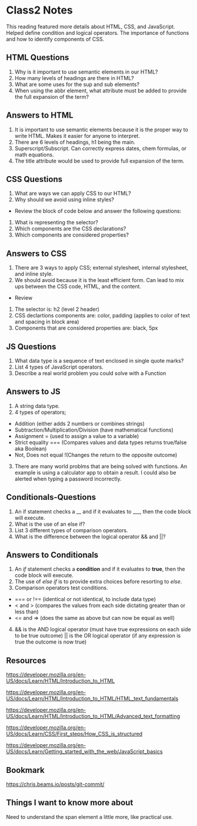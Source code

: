 # Class2 Notes

This reading featured more details about HTML, CSS, and JavaScript. Helped define condition and logical operators. The importance of functions and how to identify components of CSS.

## HTML Questions

1. Why is it important to use semantic elements in our HTML?
2. How many levels of headings are there in HTML?
3. What are some uses for the sup and sub elements?
4. When using the abbr element, what attribute must be added to provide the full expansion of the term?

## Answers to HTML

1. It is important to use semantic elements because it is the proper way to write HTML. Makes it easier for anyone to interpret.
2. There are 6 levels of headings, h1 being the main.
3. Superscript/Subscript. Can correctly express dates, chem formulas, or math equations.
4. The title attribute would be used to provide full expansion of the term.

## CSS Questions

1. What are ways we can apply CSS to our HTML?
2. Why should we avoid using inline styles?

- Review the block of code below and answer the following questions:

1. What is representing the selector?
2. Which components are the CSS declarations?
3. Which components are considered properties?

## Answers to CSS

1. There are 3 ways to apply CSS; external stylesheet, internal stylesheet, and inline style.
2. We should avoid because it is the least efficient form. Can lead to mix ups between the CSS code, HTML, and the content.

- Review

1. The selector is: h2 (level 2 header)
2. CSS declartions components are: color, padding (applies to color of text and spacing in block area)
3. Components that are considered properties are: black, 5px

## JS Questions

1. What data type is a sequence of text enclosed in single quote marks?
2. List 4 types of JavaScript operators.
3. Describe a real world problem you could solve with a Function

## Answers to JS

1. A string data type.
2. 4 types of operators; 

- Addition (either adds 2 numbers or combines strings)
- Subtraction/Multiplication/Division (have mathematical functions)
- Assignment = (used to assign a value to a variable)
- Strict equality === (Compares values and data types returns true/false aka Boolean)
- Not, Does not equal !(Changes the return to the opposite outcome)

3. There are many world problms that are being solved with functions. An example is using a calculator app to obtain a result. I could also be alerted when typing a password incorrectly. 

## Conditionals-Questions

1. An if statement checks a __ and if it evaluates to ___, then the code block will execute.
2. What is the use of an else if?
3. List 3 different types of comparison operators.
4. What is the difference between the logical operator && and ||?

## Answers to Conditionals

1. An *if* statement checks a **condition** and if it evaluates to **true**, then the code block will execute.
2. The use of *else if* is to provide extra choices before resorting to *else*.
3. Comparison operators test conditions.

- === or !== (identical or not identical, to include data type)
- < and > (compares the values from each side dictating greater than or less than)
- <= and => (does the same as above but can now be equal as well)

4. && is the AND logical operator (must have true expressions on each side to be true outcome)
|| is the OR logical operator (if any expression is true the outcome is now true)

## Resources

<https://developer.mozilla.org/en-US/docs/Learn/HTML/Introduction_to_HTML>

<https://developer.mozilla.org/en-US/docs/Learn/HTML/Introduction_to_HTML/HTML_text_fundamentals>

<https://developer.mozilla.org/en-US/docs/Learn/HTML/Introduction_to_HTML/Advanced_text_formatting>

<https://developer.mozilla.org/en-US/docs/Learn/CSS/First_steps/How_CSS_is_structured>

<https://developer.mozilla.org/en-US/docs/Learn/Getting_started_with_the_web/JavaScript_basics>

## Bookmark

<https://chris.beams.io/posts/git-commit/>

## Things I want to know more about

Need to understand the span element a little more, like practical use.